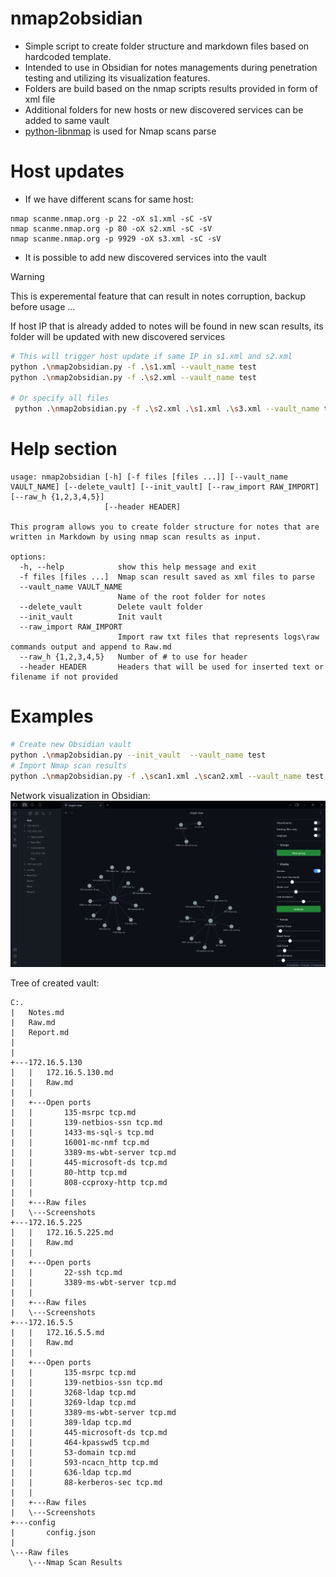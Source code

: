 # nmap2obsidian

- Simple script to create folder structure and markdown files based on hardcoded template.
- Intended to use in Obsidian for notes managements during penetration testing and utilizing its visualization features.
- Folders are build based on the nmap scripts results provided in form of xml file
- Additional folders for new hosts or new discovered services can be added to same vault 
- [python-libnmap](https://github.com/savon-noir/python-libnmap/tree/master) is used for Nmap scans parse

# Host updates

- If we have different scans for same host:
```commandline
nmap scanme.nmap.org -p 22 -oX s1.xml -sC -sV
nmap scanme.nmap.org -p 80 -oX s2.xml -sC -sV
nmap scanme.nmap.org -p 9929 -oX s3.xml -sC -sV
```
- It is possible to add new discovered services into the vault
> [!WARNING]
> This is experemental feature that can result in notes corruption, backup before usage ...

If host IP that is already added to notes will be found in new scan results,
its folder will be updated with new discovered services 
```bash
# This will trigger host update if same IP in s1.xml and s2.xml
python .\nmap2obsidian.py -f .\s1.xml --vault_name test
python .\nmap2obsidian.py -f .\s2.xml --vault_name test

# Or specify all files
 python .\nmap2obsidian.py -f .\s2.xml .\s1.xml .\s3.xml --vault_name test
```

# Help section
```
usage: nmap2obsidian [-h] [-f files [files ...]] [--vault_name VAULT_NAME] [--delete_vault] [--init_vault] [--raw_import RAW_IMPORT] [--raw_h {1,2,3,4,5}]
                     [--header HEADER]

This program allows you to create folder structure for notes that are written in Markdown by using nmap scan results as input.

options:
  -h, --help            show this help message and exit
  -f files [files ...]  Nmap scan result saved as xml files to parse
  --vault_name VAULT_NAME
                        Name of the root folder for notes
  --delete_vault        Delete vault folder
  --init_vault          Init vault
  --raw_import RAW_IMPORT
                        Import raw txt files that represents logs\raw commands output and append to Raw.md
  --raw_h {1,2,3,4,5}   Number of # to use for header
  --header HEADER       Headers that will be used for inserted text or filename if not provided
  ```

# Examples 
```bash
# Create new Obsidian vault
python .\nmap2obsidian.py --init_vault  --vault_name test
# Import Nmap scan results
python .\nmap2obsidian.py -f .\scan1.xml .\scan2.xml --vault_name test
```
Network visualization in Obsidian:
![Network visualization with obsidian](screenshots/graph_view_example.png)

Tree of created vault:
```poweshell
C:.
|   Notes.md
|   Raw.md
|   Report.md
|
|
+---172.16.5.130
|   |   172.16.5.130.md
|   |   Raw.md
|   |
|   +---Open ports
|   |       135-msrpc tcp.md
|   |       139-netbios-ssn tcp.md
|   |       1433-ms-sql-s tcp.md
|   |       16001-mc-nmf tcp.md
|   |       3389-ms-wbt-server tcp.md
|   |       445-microsoft-ds tcp.md
|   |       80-http tcp.md
|   |       808-ccproxy-http tcp.md
|   |
|   +---Raw files
|   \---Screenshots
+---172.16.5.225
|   |   172.16.5.225.md
|   |   Raw.md
|   |
|   +---Open ports
|   |       22-ssh tcp.md
|   |       3389-ms-wbt-server tcp.md
|   |
|   +---Raw files
|   \---Screenshots
+---172.16.5.5
|   |   172.16.5.5.md
|   |   Raw.md
|   |
|   +---Open ports
|   |       135-msrpc tcp.md
|   |       139-netbios-ssn tcp.md
|   |       3268-ldap tcp.md
|   |       3269-ldap tcp.md
|   |       3389-ms-wbt-server tcp.md
|   |       389-ldap tcp.md
|   |       445-microsoft-ds tcp.md
|   |       464-kpasswd5 tcp.md
|   |       53-domain tcp.md
|   |       593-ncacn_http tcp.md
|   |       636-ldap tcp.md
|   |       88-kerberos-sec tcp.md
|   |
|   +---Raw files
|   \---Screenshots
+---config
|       config.json
|
\---Raw files
    \---Nmap Scan Results
```